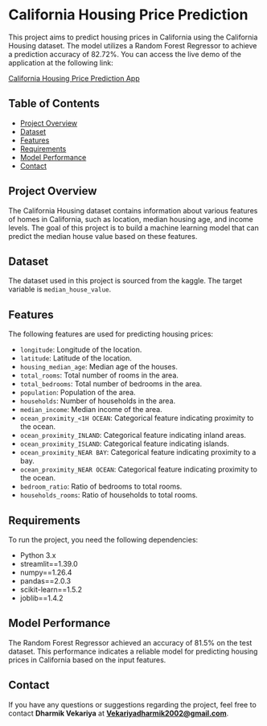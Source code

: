 # California Housing Price Prediction

This project aims to predict housing prices in California using the California Housing dataset. The model utilizes a Random Forest Regressor to achieve a prediction accuracy of 82.72%.
You can access the live demo of the application at the following link:

[California Housing Price Prediction App](https://california-housing-price-prediction-yutrbdatvjvhrfbfabjjuy.streamlit.app/)


## Table of Contents

- [Project Overview](#project-overview)
- [Dataset](#dataset)
- [Features](#features)
- [Requirements](#Requirements)
- [Model Performance](#model-performance)
- [Contact](#Contact)

## Project Overview

The California Housing dataset contains information about various features of homes in California, such as location, median housing age, and income levels. The goal of this project is to build a machine learning model that can predict the median house value based on these features.

## Dataset

The dataset used in this project is sourced from the kaggle. The target variable is `median_house_value`.

## Features

The following features are used for predicting housing prices:

- `longitude`: Longitude of the location.
- `latitude`: Latitude of the location.
- `housing_median_age`: Median age of the houses.
- `total_rooms`: Total number of rooms in the area.
- `total_bedrooms`: Total number of bedrooms in the area.
- `population`: Population of the area.
- `households`: Number of households in the area.
- `median_income`: Median income of the area.
- `ocean_proximity_<1H OCEAN`: Categorical feature indicating proximity to the ocean.
- `ocean_proximity_INLAND`: Categorical feature indicating inland areas.
- `ocean_proximity_ISLAND`: Categorical feature indicating islands.
- `ocean_proximity_NEAR BAY`: Categorical feature indicating proximity to a bay.
- `ocean_proximity_NEAR OCEAN`: Categorical feature indicating proximity to the ocean.
- `bedroom_ratio`: Ratio of bedrooms to total rooms.
- `households_rooms`: Ratio of households to total rooms.

## Requirements

To run the project, you need the following dependencies:
- Python 3.x
- streamlit==1.39.0
- numpy==1.26.4
- pandas==2.0.3
- scikit-learn==1.5.2
- joblib==1.4.2

## Model Performance

The Random Forest Regressor achieved an accuracy of 81.5% on the test dataset. This performance indicates a reliable model for predicting housing prices in California based on the input features.

## Contact

If you have any questions or suggestions regarding the project, feel free to contact **Dharmik Vekariya** at **Vekariyadharmik2002@gmail.com**.

